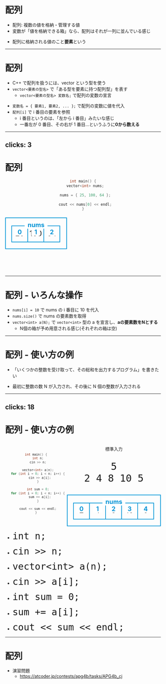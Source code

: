 # 配列

- 配列: 複数の値を格納・管理する値
- 変数が「値を格納できる箱」なら、配列はそれが一列に並んでいる感じ

+ 配列に格納される値のこと**要素**という

---

# 配列

- C++ で配列を扱うには、vector という型を使う
- `vector<要素の型名>` で「ある型を要素に持つ配列型」を表す
  - `vector<要素の型名> 変数名;` で配列の変数の宣言

+ `変数名 = { 要素1, 要素2, ... };` で配列の変数に値を代入
+ `配列[i]` で i 番目の要素を参照
  - i 番目というのは、「左から i 番目」みたいな感じ
  - 一番左が 0 番目、その右が 1 番目...というふうに**0から数える**

---
clicks: 3
---

# 配列

<center>

```cpp
int main() {
  vector<int> nums;
 
  nums = { 25, 100, 64 };
 
  cout << nums[0] << endl;
}
```

</center>

<div v-click="1">

<div id="nums-box">
<h3><span class="title">nums</span></h3>
<div v-click="2" class="inner">

<div id="elt-box">
<h3><span class="title">0</span></h3>
<div class="inner">

25

</div>
</div>

<div id="elt-box">
<h3><span class="title">1</span></h3>
<div class="inner">

100

</div>
</div>

<div id="elt-box">
<h3><span class="title">2</span></h3>
<div class="inner">

64

</div>
</div>

</div>
</div>

</div>

<div v-click-hide="2">
<div v-click="1" class="box" id="box-0"></div>
</div>

<div v-click-hide="3">
<div v-click="2" class="box" id="box-1"></div>
</div>

<div v-click-hide="4">
<div v-click="3" class="box" id="box-2"></div>
</div>

<style>

pre[class*='language-'] {
  width: 750px;
}

#nums-box {
  min-height: calc(2.5em + 4px);

  border: 2px solid #0094D6;
  position: relative;

  margin-top: 20px;
}
#nums-box h3{
  text-align: center;
  position: absolute;
  right: 0;
  left: 20px;
  top: -0.8em;
}
#nums-box .title{
  padding: 0 0.5em;
  background: #FFF;
  color: #0094D6;
}
#nums-box .inner{
  display: flex;
  justify-content: center;

  padding: 35px 0 20px 0;
}

#elt-box {
  height: 100px;
  width: 100px;

  border: 2px solid #0094D6;
  position: relative;
  z-index: -20;

  display: flex;
  justify-content: center;
  align-items: center;
  text-align: center;

  margin-left: -2px;
}
#elt-box h3{
  text-align: center;
  position: absolute;
  right: 0;
  left: 0;
  top: -1em;
}
#elt-box .title{
  font-size: 30px;

  padding: 0 0.5em;
  background: #FFF;
  color: #0094D6;
}
#elt-box .inner{
  font-size: 44px;

  margin-top: -16px;
}

.box {
  height: 24px;
  border-color: orange;
}

#box-0 {
  top: 184px;
  left: 150px;

  width: 170px;
}

#box-1 {
  top: 232px;
  left: 150px;

  width: 227px;
}

#box-2 {
  top: 280px;
  left: 150px;

  width: 236px;
}

</style>

---

# 配列 - いろんな操作

<v-clicks>

- `nums[i] = 10` で nums の i 番目に 10 を代入
- `nums.size()` で nums の要素数を取得
- `vector<int> a(N);` で `vector<int>` 型の a を宣言し、**aの要素数をNとする**
  - N個の箱が予め用意される感じ(それぞれの箱は空)

</v-clicks>

---

# 配列 - 使い方の例

- 「いくつかの整数を受け取って、その総和を出力するプログラム」を書きたい

+ 最初に整数の数 N が入力され、その後に N 個の整数が入力される

---
clicks: 18
---

# 配列 - 使い方の例

<div id="main">

<div id="code-sec">

```cpp
int main() {
  int n;
  cin >> n;
  
  vector<int> a(n);
  for (int i = 0; i < n; i++) {
    cin >> a[i];
  }
  
  int sum = 0;
  for (int i = 0; i < n; i++) {
    sum += a[i];
  }
  
  cout << sum << endl;
}
```

</div>

<div id="right-sec">

標準入力

```text
5
2 4 8 10 5
```

<div v-click="1"></div>
<div v-click="2"></div>

<div v-click="3">

<div id="nums-box">
<h3><span class="title">nums</span></h3>
<div class="inner">

<div id="elt-box">
<h3><span class="title">0</span></h3>
<div v-click="5" class="inner">

2

</div>
</div>

<div id="elt-box">
<h3><span class="title">1</span></h3>
<div v-click="6" class="inner">

4

</div>
</div>

<div id="elt-box">
<h3><span class="title">2</span></h3>
<div v-click="7" class="inner">

8

</div>
</div>

<div id="elt-box">
<h3><span class="title">3</span></h3>
<div v-click="8" class="inner">

10

</div>
</div>

<div id="elt-box">
<h3><span class="title">4</span></h3>
<div v-click="9" class="inner">

5

</div>
</div>

</div>
</div>

</div>

</div>

</div>

<div id="under">

<div v-click-hide="2">
<div v-click="1">

- `int n;`

</div>
</div>

<div v-click-hide="3">
<div v-click="2">

- `cin >> n;`

</div>
</div>

<div v-click-hide="4">
<div v-click="3">

- `vector<int> a(n);`

</div>
</div>

<div v-click-hide="10">
<div v-click="5">

- `cin >> a[i];`

</div>
</div>

<div v-click-hide="11">
<div v-click="10">

- `int sum = 0;`

</div>
</div>

<div v-click-hide="17">
<div v-click="12">

- `sum += a[i];`

</div>
</div>

<div v-click-hide="18">
<div v-click="17">

- `cout << sum << endl;`

</div>
</div>

</div>

<style>

#main {
  display: flex;
  justify-content: space-around;
  align-items: center;
  text-align: center;
}

#code-sec {
  width: 300px;
}

#right-sec {
  display: flex;
  flex-direction: column;
  align-items: center;

  width: 400px;
}

#code-sec code {
  font-size: 10px;
}

#right-sec code {
  font-size: 32px;
}

#right-sec pre[class*='language-'] {

  width: 400px;
}

#nums-box {
  min-height: calc(2.5em + 4px);

  border: 2px solid #0094D6;
  position: relative;

  width: fit-content;

  padding: 0 20px;
}
#nums-box h3{
  text-align: center;
  position: absolute;
  right: 0;
  left: 0;
  top: -0.8em;
}
#nums-box .title{
  font-size: 20px;

  padding: 0 0.5em;
  background: #FFF;
  color: #0094D6;
}
#nums-box .inner{
  display: flex;
  justify-content: center;

  padding: 24px 0 20px 0;
}

#elt-box {
  height: 50px;
  width: 50px;

  border: 2px solid #0094D6;
  position: relative;
  z-index: -20;

  display: flex;
  justify-content: center;
  align-items: center;
  text-align: center;

  margin-left: -2px;
}
#elt-box h3{
  text-align: center;
  position: absolute;
  right: 0;
  left: 0;
  top: -1em;
}
#elt-box .title{
  font-size: 20px;

  padding: 0 0.5em;
  background: #FFF;
  color: #0094D6;
}
#elt-box .inner{
  font-size: 24px;

  margin-top: -8px;
}

.box {
  height: 24px;
  border-color: orange;
}

#box-0 {
  top: 184px;
  left: 150px;

  width: 170px;
}

#box-1 {
  top: 232px;
  left: 150px;

  width: 227px;
}

#box-2 {
  top: 280px;
  left: 150px;

  width: 236px;
}

#under {
  margin-top: 10px;
}

#under code {
  font-size: 30px;
}

#under .slidev-vclick-hidden {
  block-size: 0;
}

</style>

---

# 配列

- 演習問題
  - https://atcoder.jp/contests/apg4b/tasks/APG4b_cj
